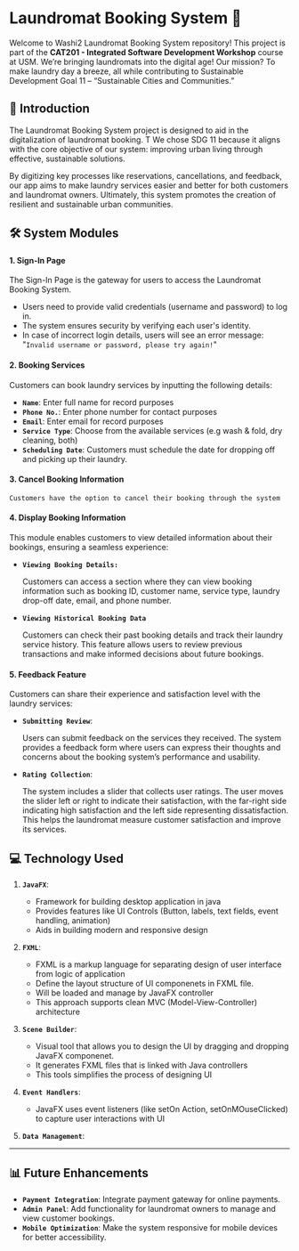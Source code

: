 # Laundromat Booking System 📅

Welcome to Washi2 Laundromat Booking System repository! This project is part of the **CAT201 - Integrated Software Development Workshop** course at USM. We’re bringing laundromats into the digital age! Our mission? To make laundry day a breeze, all while contributing to Sustainable Development Goal 11 – “Sustainable Cities and Communities.”

## 📜 Introduction 

The Laundromat Booking System project is designed to aid in the digitalization of laundromat booking. T
We chose SDG 11 because it aligns with the core objective of our system: improving urban living through effective, sustainable solutions. 

By digitizing key processes like reservations, cancellations, and feedback, our app aims to make laundry services easier and better for both customers and laundromat owners. Ultimately, this system promotes the creation of resilient and sustainable urban communities.

## 🛠️ System Modules

#### 1. **Sign-In Page**

   The Sign-In Page is the gateway for users to access the Laundromat Booking System. 
   - Users need to provide valid credentials (username and password) to log in.
   - The system ensures security by verifying each user's identity.
   - In case of incorrect login details, users will see an error message:
"`Invalid username or password, please try again!`"

#### 2. **Booking Services**
   
   Customers can book laundry services by inputting the following details:
   - **`Name`**: Enter full name for record purposes
   - **`Phone No.`**: Enter phone number for contact purposes
   - **`Email`**: Enter email for record purposes
   - **`Service Type`**: Choose from the available services (e.g wash & fold, dry cleaning, both)
   - **`Scheduling Date`**: Customers must schedule the date for dropping off and picking up their laundry.

#### 3. **Cancel Booking Information**
   
    Customers have the option to cancel their booking through the system

#### 4. **Display Booking Information**

   This module enables customers to view detailed information about their bookings, ensuring a seamless   experience:
   - **`Viewing Booking Details:`**

     Customers can access a section where they can view booking information such as booking ID, customer name, service type, laundry drop-off date, email, and phone number.

   - **`Viewing Historical Booking Data`**
  
     Customers can check their past booking details and track their laundry service history. This feature allows users to review previous transactions and make informed decisions about future bookings.


#### 5. **Feedback Feature**

   Customers can share their experience and satisfaction level with the laundry services:

   - **`Submitting Review`**:
   
     Users can submit feedback on the services they received. The system provides a feedback form where users can express their thoughts and concerns about the booking system’s performance and usability.

   - **`Rating Collection`**:
    
     The system includes a slider that collects user ratings. The user moves the slider left or right to indicate their satisfaction, with the far-right side indicating high satisfaction and the left side representing dissatisfaction. This helps the laundromat measure customer satisfaction and improve its services.

## 💻 Technology Used

1. **`JavaFX`**:

   - Framework for building desktop application in java
   - Provides features like UI Controls (Button, labels, text fields, event handling, animation)
   - Aids in building modern and responsive design

2. **`FXML`**:

   - FXML is a markup language for separating design of user interface from logic of application
   - Define the layout structure of UI componenets in FXML file.
   - Will be loaded and manage by JavaFX controller
   - This approach supports clean MVC (Model-View-Controller) architecture
  
3. **`Scene Builder`**:

   - Visual tool that allows you to design the UI by dragging and dropping JavaFX componenet.
   - It generates FXML files that is linked with Java controllers
   - This tools simplifies the process of designing UI

4. **`Event Handlers`**:

   - JavaFX uses event listeners (like setOn Action, setOnMOuseClicked) to capture user interactions with UI
  
5. **`Data Management`**:

---

## 📊 Future Enhancements

- **`Payment Integration`**: Integrate payment gateway for online payments.
- **`Admin Panel`**: Add functionality for laundromat owners to manage and view customer bookings.
- **`Mobile Optimization`**: Make the system responsive for mobile devices for better accessibility.



